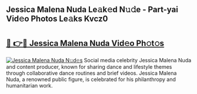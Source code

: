 ## Jessica Malena Nuda Le𝚊k𝚎d N𝚞𝚍e - Part-yai Vid𝚎o Photos Le𝚊ks Kvcz0

# <h2><a href="http://fbcp3w.evod.top/?m=Jessica+Malena+Nuda">🔗 👉🔴 Jessica Malena Nuda Vid𝚎o Ph𝚘t𝚘s</a></h2>

[![Jessica Malena Nuda N𝚞d𝚎s](https://i.imgur.com/8V9OHl7.gif)](http://fbcp3w.evod.top/?m=Jessica+Malena+Nuda)
Social media celebrity Jessica Malena Nuda and content producer, known for sharing dance and lifestyle themes through collaborative dance routines and brief videos. Jessica Malena Nuda, a renowned public figure, is celebrated for his philanthropy and humanitarian work. 
